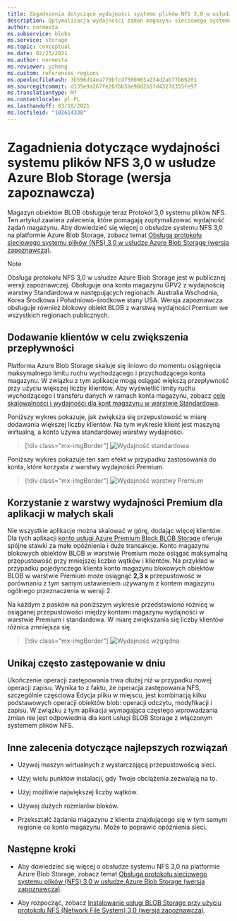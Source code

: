 ```yaml
---
title: Zagadnienia dotyczące wydajności systemu plików NFS 3,0 w usłudze Azure Blob Storage (wersja zapoznawcza) | Microsoft Docs
description: Optymalizacja wydajności żądań magazynu sieciowego systemu plików (NFS) 3,0 przy użyciu zaleceń opisanych w tym artykule.
author: normesta
ms.subservice: blobs
ms.service: storage
ms.topic: conceptual
ms.date: 02/23/2021
ms.author: normesta
ms.reviewer: yzheng
ms.custom: references_regions
ms.openlocfilehash: 3b596d14ea770bfcd7560903a234d2ab77b66201
ms.sourcegitcommit: d135e9a267fe26fbb5be98d2b5fd4327d355fe97
ms.translationtype: MT
ms.contentlocale: pl-PL
ms.lasthandoff: 03/10/2021
ms.locfileid: "102614330"
---
```

# <a name="network-file-system-nfs-30-performance-considerations-in-azure-blob-storage-preview"></a>Zagadnienia dotyczące wydajności systemu plików NFS 3,0 w usłudze Azure Blob Storage (wersja zapoznawcza)

Magazyn obiektów BLOB obsługuje teraz Protokół 3,0 systemu plików NFS. Ten artykuł zawiera zalecenia, które pomagają zoptymalizować wydajność żądań magazynu. Aby dowiedzieć się więcej o obsłudze systemu NFS 3,0 na platformie Azure Blob Storage, zobacz temat [Obsługa protokołu sieciowego systemu plików (NFS) 3,0 w usłudze Azure Blob Storage (wersja zapoznawcza)](network-file-system-protocol-support.md).

> [!NOTE]
> Obsługa protokołu NFS 3,0 w usłudze Azure Blob Storage jest w publicznej wersji zapoznawczej. Obsługuje ona konta magazynu GPV2 z wydajnością warstwy Standardowa w następujących regionach: Australia Wschodnia, Korea Środkowa i Południowo-środkowe stany USA. Wersja zapoznawcza obsługuje również blokowy obiekt BLOB z warstwą wydajności Premium we wszystkich regionach publicznych.

## <a name="add-clients-to-increase-throughput"></a>Dodawanie klientów w celu zwiększenia przepływności 

Platforma Azure Blob Storage skaluje się liniowo do momentu osiągnięcia maksymalnego limitu ruchu wychodzącego i przychodzącego konta magazynu. W związku z tym aplikacje mogą osiągać większą przepływność przy użyciu większej liczby klientów.  Aby wyświetlić limity ruchu wychodzącego i transferu danych w ramach konta magazynu, zobacz [cele skalowalności i wydajności dla kont magazynu w warstwie Standardowa](../common/scalability-targets-standard-account.md).

Poniższy wykres pokazuje, jak zwiększa się przepustowość w miarę dodawania większej liczby klientów. Na tym wykresie klient jest maszyną wirtualną, a konto używa standardowej warstwy wydajności. 

> [!div class="mx-imgBorder"]
> ![Wydajność standardowa](./media/network-file-system-protocol-support-performance/standard-performance-tier.png)

Poniższy wykres pokazuje ten sam efekt w przypadku zastosowania do konta, które korzysta z warstwy wydajności Premium.

> [!div class="mx-imgBorder"]
> ![Wydajność warstwy Premium](./media/network-file-system-protocol-support-performance/premium-performance-tier.png)

## <a name="use-premium-performance-tier-for-small-scale-applications"></a>Korzystanie z warstwy wydajności Premium dla aplikacji w małych skali

Nie wszystkie aplikacje można skalować w górę, dodając więcej klientów. Dla tych aplikacji [konto usługi Azure Premium Block BLOB Storage](storage-blob-create-account-block-blob.md) oferuje spójne stawki za małe opóźnienia i duże transakcje. Konto magazynu blokowych obiektów BLOB w warstwie Premium może osiągać maksymalną przepustowość przy mniejszej liczbie wątków i klientów. Na przykład w przypadku pojedynczego klienta konto magazynu blokowych obiektów BLOB w warstwie Premium może osiągnąć **2,3 x** przepustowość w porównaniu z tym samym ustawieniem używanym z kontem magazynu ogólnego przeznaczenia w wersji 2. 

Na każdym z pasków na poniższym wykresie przedstawiono różnicę w osiąganej przepustowości między kontami magazynu wydajności w warstwie Premium i standardowa. W miarę zwiększania się liczby klientów różnica zmniejsza się.  

> [!div class="mx-imgBorder"]
> ![Wydajność względna](./media/network-file-system-protocol-support-performance/relative-performance.png)

## <a name="avoid-frequent-overwrites-on-date"></a>Unikaj często zastępowanie w dniu

Ukończenie operacji zastępowania trwa dłużej niż w przypadku nowej operacji zapisu. Wynika to z faktu, że operacja zastępowania NFS, szczególnie częściowa Edycja pliku w miejscu, jest kombinacją kilku podstawowych operacji obiektów blob: operacji odczytu, modyfikacji i zapisu. W związku z tym aplikacja wymagająca częstego wprowadzania zmian nie jest odpowiednia dla kont usługi BLOB Storage z włączonym systemem plików NFS. 

## <a name="other-best-practice-recommendations"></a>Inne zalecenia dotyczące najlepszych rozwiązań 

- Używaj maszyn wirtualnych z wystarczającą przepustowością sieci.

- Użyj wielu punktów instalacji, gdy Twoje obciążenia zezwalają na to.

- Użyj możliwie największej liczby wątków.

- Używaj dużych rozmiarów bloków.

- Przekształć żądania magazynu z klienta znajdującego się w tym samym regionie co konto magazynu. Może to poprawić opóźnienia sieci.

## <a name="next-steps"></a>Następne kroki

- Aby dowiedzieć się więcej o obsłudze systemu NFS 3,0 na platformie Azure Blob Storage, zobacz temat [Obsługa protokołu sieciowego systemu plików (NFS) 3,0 w usłudze Azure Blob Storage (wersja zapoznawcza)](network-file-system-protocol-support.md).

- Aby rozpocząć, zobacz [Instalowanie usługi BLOB Storage przy użyciu protokołu NFS (Network File System) 3,0 (wersja zapoznawcza)](network-file-system-protocol-support-how-to.md).
